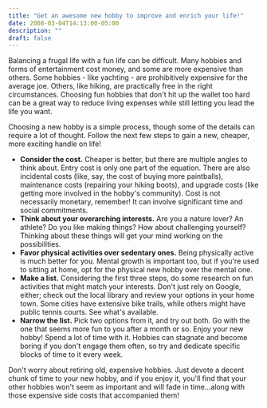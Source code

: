 ```yaml
---
title: "Get an awesome new hobby to improve and enrich your life!"
date: 2008-03-04T14:13:00-05:00
description: ""
draft: false
---
```

Balancing a frugal life with a fun life can be difficult. Many hobbies
and forms of entertainment cost money, and some are more expensive than
others. Some hobbies - like yachting - are prohibitively expensive for
the average joe. Others, like hiking, are practically free in the right
circumstances. Choosing fun hobbies that don't hit up the wallet too
hard can be a great way to reduce living expenses while still letting
you lead the life you want.

Choosing a new hobby is a simple process, though some of the details can
require a lot of thought. Follow the next few steps to gain a new,
cheaper, more exciting handle on life!

-   **Consider the cost.** Cheaper is better, but there are multiple
    angles to think about. Entry cost is only one part of the equation.
    There are also incidental costs (like, say, the cost of buying more
    paintballs), maintenance costs (repairing your hiking boots), and
    upgrade costs (like getting more involved in the hobby's
    community). Cost is not necessarily monetary, remember! It can
    involve significant time and social commitments.
-   **Think about your overarching interests.** Are you a nature lover?
    An athlete? Do you like making things? How about challenging
    yourself? Thinking about these things will get your mind working on
    the possibilities.
-   **Favor physical activities over sedentary ones.** Being physically
    active is much better for you. Mental growth is important too, but
    if you're used to sitting at home, opt for the physical new hobby
    over the mental one.
-   **Make a list.** Considering the first three steps, do some research
    on fun activities that might match your interests. Don't just rely
    on Google, either; check out the local library and review your
    options in your home town. Some cities have extensive bike trails,
    while others might have public tennis courts. See what's available.
-   **Narrow the list.** Pick two options from it, and try out both. Go
    with the one that seems more fun to you after a month or so. Enjoy
    your new hobby! Spend a lot of time with it. Hobbies can stagnate
    and become boring if you don't engage them often, so try and
    dedicate specific blocks of time to it every week.

Don't worry about retiring old, expensive hobbies. Just devote a decent
chunk of time to your new hobby, and if you enjoy it, you'll find that
your other hobbies won't seem as important and will fade in
time...along with those expensive side costs that accompanied them!